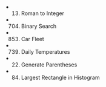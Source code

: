 - 13. Roman to Integer
- 704. Binary Search
- 853.  Car Fleet
- 739.  Daily Temperatures
- 22. Generate Parentheses
- 84. Largest Rectangle in Histogram
